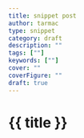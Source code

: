 ```yaml
---
title: snippet post
author: tarmac
type: snippet
category: draft
description: ""
tags: [""]
keywords: [""]
cover: ""
coverFigure: ""
draft: true
---
```


# {{ title }}
